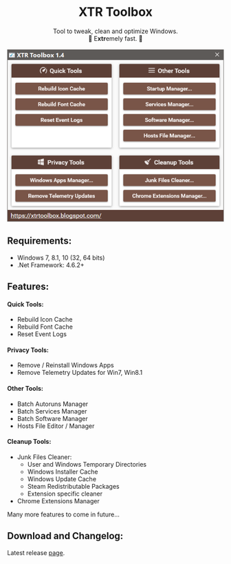 <h1 align="center">
XTR Toolbox
</h1>
<p align="center">
Tool to tweak, clean and optimize Windows. 
<br>🚀 E<b>xtr</b>emely fast. 🚀
<br>
<br>
<img src="XTR_main_screenshot.png">
</p>

## Requirements:
- Windows 7, 8.1, 10 (32, 64 bits)
- .Net Framework: 4.6.2+

## Features:
#### Quick Tools:
- Rebuild Icon Cache
- Rebuild Font Cache
- Reset Event Logs

#### Privacy Tools:
- Remove / Reinstall Windows Apps
- Remove Telemetry Updates for Win7, Win8.1

#### Other Tools:
- Batch Autoruns Manager
- Batch Services Manager
- Batch Software Manager
- Hosts File Editor / Manager

#### Cleanup Tools: 
- Junk Files Cleaner:
  - User and Windows Temporary Directories
  - Windows Installer Cache
  - Windows Update Cache
  - Steam Redistributable Packages
  - Extension specific cleaner
- Chrome Extensions Manager

Many more features to come in future...

## Download and Changelog:
Latest release [page](https://github.com/Zeeex/XTR-Toolbox/releases/latest).
